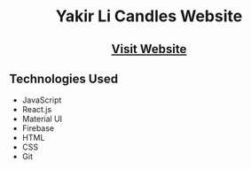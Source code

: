 <h1 align="center">Yakir Li Candles Website</h1>
<h2 align="center"><a  href="https://yakirli.org/candles/" target="_blank">Visit Website</a></h2>

## Technologies Used

- JavaScript
- React.js
- Material UI
- Firebase
- HTML
- CSS
- Git
